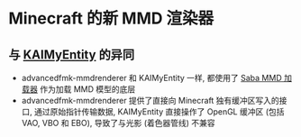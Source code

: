 # Minecraft 的新 MMD 渲染器
## 与 [KAIMyEntity](https://github.com/asuka-mio/KAIMyEntity) 的异同

- advancedfmk-mmdrenderer 和 KAIMyEntity 一样, 都使用了 [Saba MMD 加载器](https://github.com/benikabocha/saba) 作为加载 MMD 模型的底层
- advancedfmk-mmdrenderer 提供了直接向 Minecraft 独有缓冲区写入的接口, 通过原始指针传输数据, KAIMyEntity 直接操作了 OpenGL 缓冲区 (包括 VAO, VBO 和 EBO), 导致了与光影 (着色器管线) 不兼容
